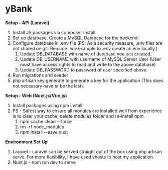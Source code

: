 # yBank
**Setup - API (Laravel)**
1. Install JS packages via composer install
2. Set up database: Create a MySQL Database for the backend.
3. Configure database in .env file (PS: As a security measure, .env files are not shared on git. Rename .env.example to .env create an env locally.)
    1. Update DB_DATABASE with name of database you just created.
    2. Update DB_USERNAME with username of MySQL Server User (User must have access rights to read and write to the above database)
    3. Update DB_PASSWORD to password of user specified above.
4. Run migrations and seeder
5. php artisan key:generate  to generate a key for the application (This does not necessary have to be the last).


**Setup - Web (Nuxt.js/Vue.js)**
1. Install packages using npm install
2. PS - Safest way to ensure all modules are installed well from experience is to clear your cache, delete modules folder and re-install npm.
    1. npm cache clean --force
    2. rm -rf node_modules
    3. npm install --save nuxt


**Environment Set Up**
1. Laravel - Laravel can be served straight out of the box using php artisan serve. For more flexibility, I have used vhosts to host my application.
2. Nuxt.js - npm run dev to serve